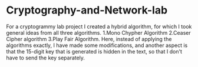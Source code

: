 # Cryptography-and-Network-lab

For a cryptogrammy lab project I created a hybrid algorithm, for which I took general ideas from all three algorithms. 1.Mono Chypher Algorithm 2.Ceaser Cipher algorithm 3.Play Fair Algorithm. Here, instead of applying the algorithms exactly, I have made some modifications, and another aspect is that the 15-digit key that is generated is hidden in the text, so that I don't have to send the key separately.
